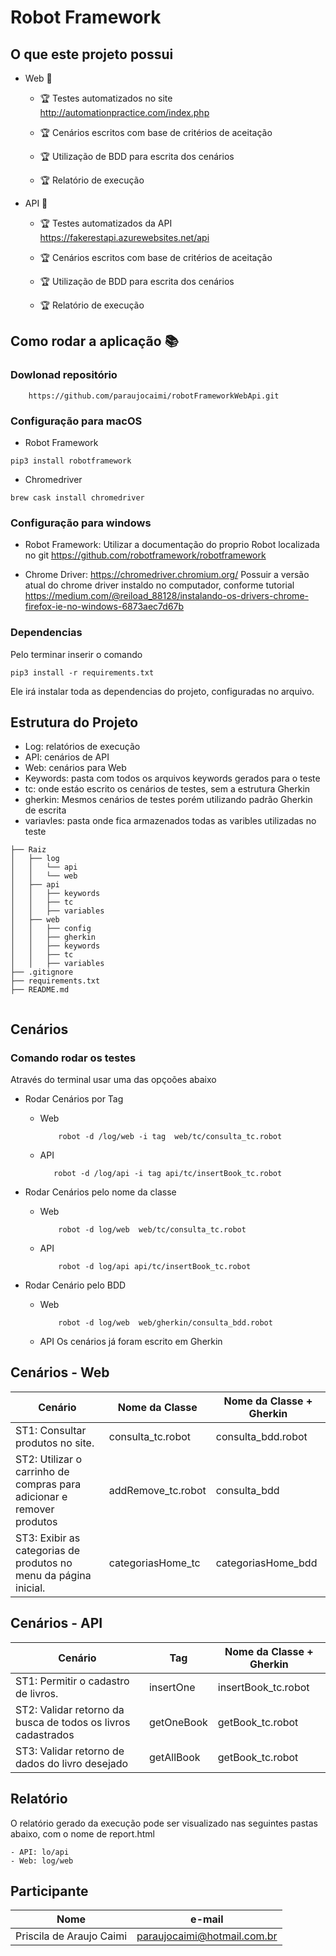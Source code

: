 # Robot Framework 


## O que este projeto possui 

- Web :checkered_flag:
    - :trophy: Testes automatizados no site http://automationpractice.com/index.php 

    - :trophy: Cenários escritos com base de critérios de aceitação 

    - :trophy: Utilização de BDD para escrita dos cenários

    - :trophy: Relatório de execução 

- API :checkered_flag:
    - :trophy: Testes automatizados da API https://fakerestapi.azurewebsites.net/api 

    - :trophy: Cenários escritos com base de critérios de aceitação 

    - :trophy: Utilização de BDD para escrita dos cenários

    - :trophy: Relatório de execução 


## Como rodar a aplicação :books:

### Dowlonad repositório 

```
    https://github.com/paraujocaimi/robotFrameworkWebApi.git
```


### Configuração para macOS

- Robot Framework 

```
pip3 install robotframework
```

- Chromedriver

```
brew cask install chromedriver
```

### Configuração para windows

- Robot Framework: Utilizar a documentação do proprio Robot localizada no git
https://github.com/robotframework/robotframework 


- Chrome Driver: https://chromedriver.chromium.org/ 
Possuir a versão atual do chrome driver instaldo no computador, conforme tutorial https://medium.com/@reiload_88128/instalando-os-drivers-chrome-firefox-ie-no-windows-6873aec7d67b 

### Dependencias 

Pelo terminar inserir o comando 

```
pip3 install -r requirements.txt
```

Ele irá instalar toda as dependencias do projeto, configuradas no arquivo. 

## **Estrutura do Projeto**

- Log: relatórios de execução
- API: cenários de API
- Web: cenários para Web
- Keywords: pasta com todos os arquivos keywords gerados para o teste
- tc: onde estáo escrito os cenários de testes, sem a estrutura Gherkin
- gherkin: Mesmos cenários de testes porém utilizando padrão Gherkin de escrita
- variavles: pasta onde fica armazenados todas as varibles utilizadas no teste

```
├── Raiz
│   ├── log
│   │   └── api
│   │   └── web
│   ├── api
│   │   ├── keywords
│   │   ├── tc
│   │   ├── variables
│   ├── web
│   │   ├── config
│   │   ├── gherkin
│   │   ├── keywords
│   │   ├── tc
│   │   ├── variables
├── .gitignore
├── requirements.txt
├── README.md


```



## **Cenários**

### Comando rodar os testes

Através do terminal usar uma das opçoões abaixo

- Rodar Cenários por Tag 
    - Web
        ```
            robot -d /log/web -i tag  web/tc/consulta_tc.robot
        ```
    - API 
         ```
            robot -d /log/api -i tag api/tc/insertBook_tc.robot
        ```


- Rodar Cenários pelo nome da classe

    - Web 

        ```
            robot -d log/web  web/tc/consulta_tc.robot
        ```
    - API 
        ```
            robot -d log/api api/tc/insertBook_tc.robot
        ```


- Rodar Cenário pelo BDD

    - Web 

        ```
            robot -d log/web  web/gherkin/consulta_bdd.robot
        ```
    - API
        Os cenários já foram escrito em Gherkin


## Cenários - Web 




|Cenário                                                                 | Nome da Classe        | Nome da Classe + Gherkin | 
|--------------------------------------------------------------------    | --------------        |    --------------        |
|ST1: Consultar produtos no site.                                        |  consulta_tc.robot    | consulta_bdd.robot       |
|ST2: Utilizar o carrinho de compras para adicionar e remover produtos   |  addRemove_tc.robot   | consulta_bdd             |
|ST3: Exibir as categorias de produtos no menu da página inicial.        |  categoriasHome_tc    | categoriasHome_bdd       |



## Cenários - API


Cenário     | Tag | Nome da Classe + Gherkin 
--------- | ------  | ------
ST1: Permitir o cadastro de livros.| insertOne | insertBook_tc.robot
ST2: Validar retorno da busca de todos os livros cadastrados     | getOneBook     | getBook_tc.robot
ST3: Validar retorno de dados do livro desejado    | getAllBook | getBook_tc.robot


## Relatório 

O relatório gerado da execução pode ser visualizado nas seguintes pastas abaixo, com o nome de report.html

    - API: lo/api 
    - Web: log/web






## **Participante**
|Nome|e-mail|
| -------- | -------- |
|Priscila de Araujo Caimi|paraujocaimi@hotmail.com.br|